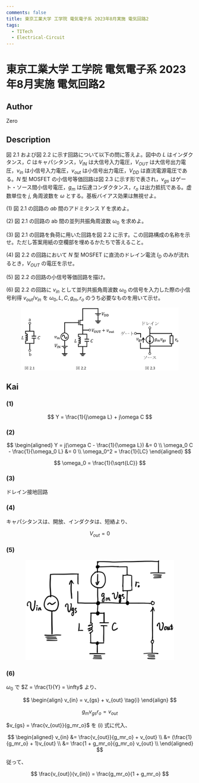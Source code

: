 ```yaml
---
comments: false
title: 東京工業大学 工学院 電気電子系 2023年8月実施 電気回路2
tags:
  - TITech
  - Electrical-Circuit
---
```

# 東京工業大学 工学院 電気電子系 2023年8月実施 電気回路2

## **Author**
Zero

## **Description**
図 2.1 および図 2.2 に示す回路について以下の問に答えよ。図中の $L$ はインダクタンス，$C$ はキャパシタンス，$V_{IN}$ は大信号入力電圧，$V_{OUT}$ は大信号出力電圧，$v_{in}$ は小信号入力電圧，$v_{out}$ は小信号出力電圧，$V_{DD}$ は直流電源電圧である。$N$ 型 MOSFET の小信号等価回路は図 $2.3$ に示す形で表され，$v_{gs}$ はゲート・ソース間小信号電圧，$g_m$ は伝達コンダクタンス，$r_o$ は出力抵抗である。虚数単位を $j$, 角周波数を $\omega$ とする。基板バイアス効果は無視せよ。

(1) 図 $2.1$ の回路の $ab$ 間のアドミタンス $Y$ を求めよ。 

(2) 図 $2.1$ の回路の ab 間の並列共振角周波数 $\omega_0$ を求めよ。 

(3) 図 $2.1$ の回路を負荷に用いた回路を図 $2.2$ に示す。この回路構成の名称を示せ。ただし答案用紙の空欄部を埋めるかたちで答えること。

(4) 図 $2.2$ の回路において $N$ 型 MOSFET に直流のドレイン電流 $I_D$ のみが流れるとき，$V_{OUT}$ の電圧を示せ。 

(5) 図 $2.2$ の回路の小信号等価回路を描け。

(6) 図 $2.2$ の回路に $v_{in}$ として並列共振角周波数 $\omega_0$ の信号を入力した際の小信号利得 $v_{out}/v_{in}$ を $\omega_0,L,C,g_m,r_o$ のうち必要なものを用いて示せ。 

<figure style="text-align:center;">
  <img src="https://raw.githubusercontent.com/Myyura/the_kai_project_assets/main/kakomonn/TITech/engineering/ee_202308_electrical_circuit_2_p1.png" width="600" alt=""/>
</figure>

## **Kai** 
### (1)

$$
Y = \frac{1}{j\omega L} + j\omega C
$$

### (2)

$$
\begin{aligned}
Y = j(\omega C - \frac{1}{\omega L}) &= 0 \\
\omega_0 C - \frac{1}{\omega_0 L} &= 0 \\
\omega_0^2 = \frac{1}{LC}
\end{aligned}
$$

$$
\omega_0 = \frac{1}{\sqrt{LC}}
$$

### (3)
ドレイン接地回路

### (4)
キャパシタンスは、開放、インダクタは、短絡より、

$$
V_{out} = 0
$$

### (5)

<figure style="text-align:center;">
  <img src="https://raw.githubusercontent.com/Myyura/the_kai_project_assets/main/kakomonn/TITech/engineering/ee_202308_electrical_circuit_2_p2.png" width="400" alt=""/>
</figure>

### (6)
$\omega_0$ で $Z = \frac{1}{Y} = \infty$ より、

$$
\begin{align}
v_{in} = v_{gs} + v_{out} \tag{i}
\end{align}
$$

$$
g_m v_{gs} r_o = v_{out}
$$

$v_{gs} = \frac{v_{out}}{g_mr_o}$ を (i) 式に代入、

$$
\begin{aligned}
v_{in} &= \frac{v_{out}}{g_mr_o} + v_{out} \\
&= (\frac{1}{g_mr_o} + 1)v_{out} \\
&= \frac{1 + g_mr_o}{g_mr_o} v_{out} \\
\end{aligned}
$$

従って、

$$
\frac{v_{out}}{v_{in}} = \frac{g_mr_o}{1 + g_mr_o}
$$
